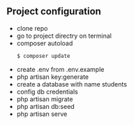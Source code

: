 ## Project configuration

- clone  repo
- go to project directry on terminal
- composer autoload
  ```php
  $ composer update
  ```
- create .env from .env.example
- php artisan key:generate
- create a database with name students
- config db credentials
- php artisan migrate
- php artisan db:seed
- php artisan serve